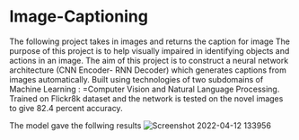 # Image-Captioning
The following project takes in images and returns the caption for image
The purpose of this project is to help visually impaired in identifying objects and actions in an image.
The aim of this project is to construct a neural network architecture (CNN Encoder- RNN Decoder) which generates captions from images automatically. 
Built using technologies of two subdomains of Machine Learning : =Computer Vision and Natural Language Processing.
Trained on Flickr8k dataset and the network is tested on the novel images to give 82.4 percent accuracy.

The model gave the follwing results
![Screenshot 2022-04-12 133956](https://user-images.githubusercontent.com/77509449/162912859-2c9d59d7-6e3c-4378-bf50-c8d2338d9d73.png)

